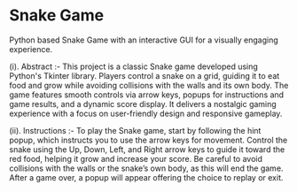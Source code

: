 # Snake Game
Python based Snake Game with an interactive GUI for a visually engaging experience.

(i). Abstract :- This project is a classic Snake game developed using Python's Tkinter library. Players control a snake on a grid, guiding it to eat food and grow while avoiding collisions with the walls and its own body. The game features smooth controls via arrow keys, popups for instructions and game results, and a dynamic score display. It delivers a nostalgic gaming experience with a focus on user-friendly design and responsive gameplay.

(ii). Instructions :- To play the Snake game, start by following the hint popup, which instructs you to use the arrow keys for movement. Control the snake using the Up, Down, Left, and Right arrow keys to guide it toward the red food, helping it grow and increase your score. Be careful to avoid collisions with the walls or the snake’s own body, as this will end the game. After a game over, a popup will appear offering the choice to replay or exit.
